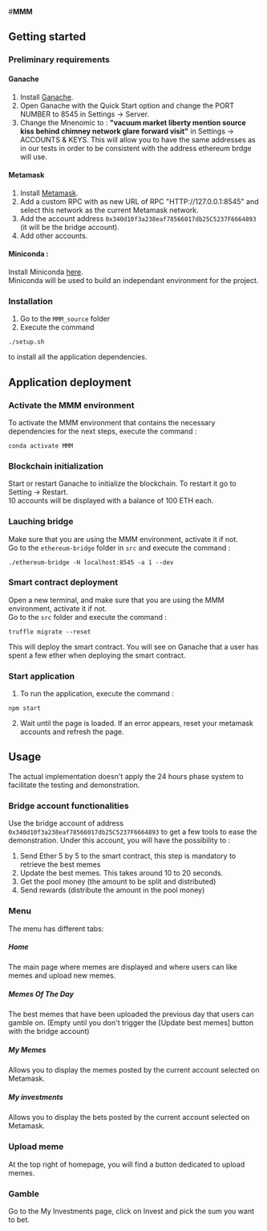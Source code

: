 #**MMM**

## Getting started  


### Preliminary requirements 

#### Ganache
1. Install [Ganache](https://www.trufflesuite.com/ganache).
2. Open Ganache with the Quick Start option and change the PORT NUMBER to 8545 in Settings -> Server.
3. Change the Mnenomic to : **"vacuum market liberty mention source kiss behind chimney network glare forward visit"** in Settings -> ACCOUNTS & KEYS. This will allow you to have the same addresses as in our tests in order to be consistent with the address ethereum brdge will use.


#### Metamask  
1. Install [Metamask](https://metamask.io/).
2. Add a custom RPC with as new URL of RPC "HTTP://127.0.0.1:8545" and select this network as the current Metamask network.
3. Add the account address ```0x340d10f3a238eaf78566017db25C5237F6664893``` (it will be the bridge account).
4. Add other accounts.

#### Miniconda :
Install Miniconda  [here](https://docs.conda.io/en/latest/miniconda.html). \
Miniconda will be used to build an independant environment for the project.


### Installation 
1. Go to the ```MMM_source``` folder
2. Execute the command 
```
./setup.sh
```
to install all the application dependencies.


## Application deployment 

### Activate the MMM environment
To activate the MMM environment that contains the necessary dependencies for the next steps, execute the command :
```
conda activate MMM
```


### Blockchain initialization 
Start or restart Ganache to initialize the blockchain. To restart it go to Setting -> Restart. \
10 accounts will be displayed with a balance of 100 ETH each.


### Lauching bridge 
Make sure that you are using the MMM environment, activate it if not. \
Go to the ```ethereum-bridge``` folder in ```src``` and execute the command :
```
./ethereum-bridge -H localhost:8545 -a 1 --dev
```


### Smart contract deployment 
Open a new terminal, and make sure that you are using the MMM environment, activate it if not. \
Go to the ```src``` folder and execute the command :
```
truffle migrate --reset
```
This will deploy the smart contract. You will see on Ganache that a user has spent a few ether when deploying the smart contract.


### Start application 
1. To run the application, execute the command : 
```
npm start
```
2. Wait until the page is loaded. If an error appears, reset your metamask accounts and refresh the page.




## Usage 
The actual implementation doesn't apply the 24 hours phase system to facilitate the testing and demonstration. 



### Bridge account functionalities
Use the bridge account of address ```0x340d10f3a238eaf78566017db25C5237F6664893``` to get a few tools to ease the demonstration.
Under this account, you will have the possibility to : 
1. Send Ether 5 by 5 to the smart contract, this step is mandatory to retrieve the best memes
2. Update the best memes. This takes around 10 to 20 seconds.
3. Get the pool money (the amount to be split and distributed)
4. Send rewards (distribute the amount in the pool money)



### Menu 
The menu has different tabs:

##### Home 
The main page where memes are displayed and where users can like memes and upload new memes.

##### Memes Of The Day
The best memes that have been uploaded the previous day that users can gamble on. (Empty until you don't trigger the [Update best memes] button with the bridge account)

##### My Memes
Allows you to display the memes posted by the current account selected on Metamask.

##### My investments 
Allows you to display the bets posted by the current account selected on Metamask.

### Upload meme
At the top right of homepage, you will find a button dedicated to upload memes.

### Gamble 
Go to the My Investments page, click on Invest and pick the sum you want to bet.

